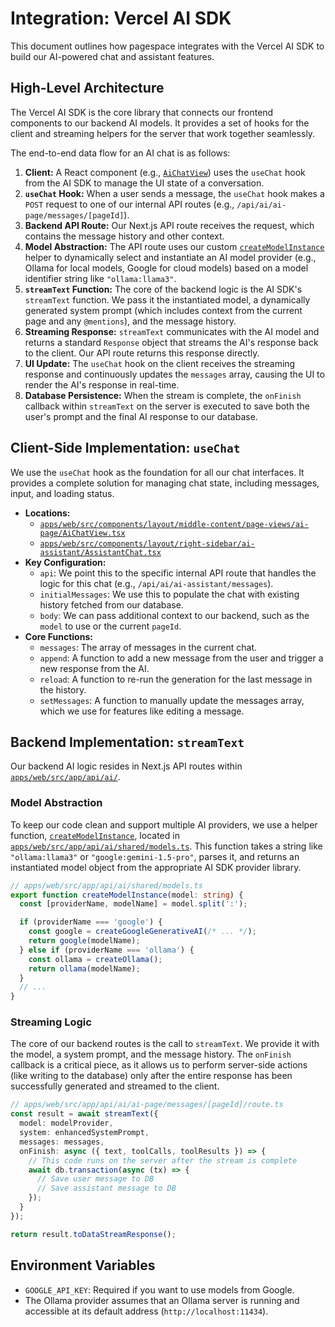 # Integration: Vercel AI SDK

This document outlines how pagespace integrates with the Vercel AI SDK to build our AI-powered chat and assistant features.

## High-Level Architecture

The Vercel AI SDK is the core library that connects our frontend components to our backend AI models. It provides a set of hooks for the client and streaming helpers for the server that work together seamlessly.

The end-to-end data flow for an AI chat is as follows:

1.  **Client:** A React component (e.g., [`AiChatView`](apps/web/src/components/layout/middle-content/page-views/ai-page/AiChatView.tsx:1)) uses the `useChat` hook from the AI SDK to manage the UI state of a conversation.
2.  **`useChat` Hook:** When a user sends a message, the `useChat` hook makes a `POST` request to one of our internal API routes (e.g., `/api/ai/ai-page/messages/[pageId]`).
3.  **Backend API Route:** Our Next.js API route receives the request, which contains the message history and other context.
4.  **Model Abstraction:** The API route uses our custom [`createModelInstance`](apps/web/src/app/api/ai/shared/models.ts:9) helper to dynamically select and instantiate an AI model provider (e.g., Ollama for local models, Google for cloud models) based on a model identifier string like `"ollama:llama3"`.
5.  **`streamText` Function:** The core of the backend logic is the AI SDK's `streamText` function. We pass it the instantiated model, a dynamically generated system prompt (which includes context from the current page and any `@mentions`), and the message history.
6.  **Streaming Response:** `streamText` communicates with the AI model and returns a standard `Response` object that streams the AI's response back to the client. Our API route returns this response directly.
7.  **UI Update:** The `useChat` hook on the client receives the streaming response and continuously updates the `messages` array, causing the UI to render the AI's response in real-time.
8.  **Database Persistence:** When the stream is complete, the `onFinish` callback within `streamText` on the server is executed to save both the user's prompt and the final AI response to our database.

## Client-Side Implementation: `useChat`

We use the `useChat` hook as the foundation for all our chat interfaces. It provides a complete solution for managing chat state, including messages, input, and loading status.

-   **Locations:**
    -   [`apps/web/src/components/layout/middle-content/page-views/ai-page/AiChatView.tsx`](apps/web/src/components/layout/middle-content/page-views/ai-page/AiChatView.tsx:1)
    -   [`apps/web/src/components/layout/right-sidebar/ai-assistant/AssistantChat.tsx`](apps/web/src/components/layout/right-sidebar/ai-assistant/AssistantChat.tsx:1)
-   **Key Configuration:**
    -   `api`: We point this to the specific internal API route that handles the logic for this chat (e.g., `/api/ai/ai-assistant/messages`).
    -   `initialMessages`: We use this to populate the chat with existing history fetched from our database.
    -   `body`: We can pass additional context to our backend, such as the `model` to use or the current `pageId`.
-   **Core Functions:**
    -   `messages`: The array of messages in the current chat.
    -   `append`: A function to add a new message from the user and trigger a new response from the AI.
    -   `reload`: A function to re-run the generation for the last message in the history.
    -   `setMessages`: A function to manually update the messages array, which we use for features like editing a message.

## Backend Implementation: `streamText`

Our backend AI logic resides in Next.js API routes within [`apps/web/src/app/api/ai/`](apps/web/src/app/api/ai).

### Model Abstraction

To keep our code clean and support multiple AI providers, we use a helper function, [`createModelInstance`](apps/web/src/app/api/ai/shared/models.ts:9), located in [`apps/web/src/app/api/ai/shared/models.ts`](apps/web/src/app/api/ai/shared/models.ts:1). This function takes a string like `"ollama:llama3"` or `"google:gemini-1.5-pro"`, parses it, and returns an instantiated model object from the appropriate AI SDK provider library.

```typescript
// apps/web/src/app/api/ai/shared/models.ts
export function createModelInstance(model: string) {
  const [providerName, modelName] = model.split(':');

  if (providerName === 'google') {
    const google = createGoogleGenerativeAI(/* ... */);
    return google(modelName);
  } else if (providerName === 'ollama') {
    const ollama = createOllama();
    return ollama(modelName);
  }
  // ...
}
```

### Streaming Logic

The core of our backend routes is the call to `streamText`. We provide it with the model, a system prompt, and the message history. The `onFinish` callback is a critical piece, as it allows us to perform server-side actions (like writing to the database) only after the entire response has been successfully generated and streamed to the client.

```typescript
// apps/web/src/app/api/ai/ai-page/messages/[pageId]/route.ts
const result = await streamText({
  model: modelProvider,
  system: enhancedSystemPrompt,
  messages: messages,
  onFinish: async ({ text, toolCalls, toolResults }) => {
    // This code runs on the server after the stream is complete
    await db.transaction(async (tx) => {
      // Save user message to DB
      // Save assistant message to DB
    });
  }
});

return result.toDataStreamResponse();
```

## Environment Variables

-   `GOOGLE_API_KEY`: Required if you want to use models from Google.
-   The Ollama provider assumes that an Ollama server is running and accessible at its default address (`http://localhost:11434`).